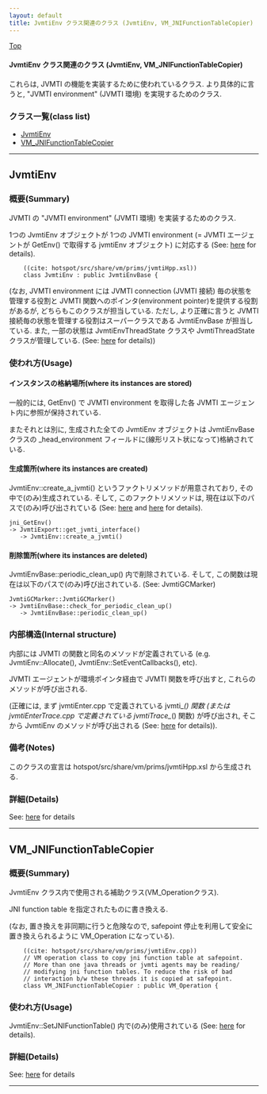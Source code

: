 ```yaml
---
layout: default
title: JvmtiEnv クラス関連のクラス (JvmtiEnv, VM_JNIFunctionTableCopier)
---
```

[Top](../index.html)

#### JvmtiEnv クラス関連のクラス (JvmtiEnv, VM_JNIFunctionTableCopier)

これらは, JVMTI の機能を実装するために使われているクラス.
より具体的に言うと, "JVMTI environment" (JVMTI 環境) を実現するためのクラス.


### クラス一覧(class list)

  * [JvmtiEnv](#noFrbXDpxW)
  * [VM_JNIFunctionTableCopier](#noFQE5LFyR)


---
## <a name="noFrbXDpxW" id="noFrbXDpxW">JvmtiEnv</a>

### 概要(Summary)
JVMTI の "JVMTI environment" (JVMTI 環境) を実装するためのクラス.

1つの JvmtiEnv オブジェクトが 1つの JVMTI environment (= JVMTI エージェントが GetEnv() で取得する jvmtiEnv オブジェクト) に対応する (See: [here](no3718uqQ.html) for details).


```
    ((cite: hotspot/src/share/vm/prims/jvmtiHpp.xsl))
    class JvmtiEnv : public JvmtiEnvBase {
```

(なお, JVMTI environment には JVMTI connection (JVMTI 接続) 毎の状態を管理する役割と
JVMTI 関数へのポインタ(environment pointer)を提供する役割があるが, どちらもこのクラスが担当している.
ただし, より正確に言うと JVMTI 接続毎の状態を管理する役割はスーパークラスである JvmtiEnvBase が担当している.
また, 一部の状態は JvmtiEnvThreadState クラスや JvmtiThreadState クラスが管理している. (See: [here](no3718uqQ.html) for details))

### 使われ方(Usage)
#### インスタンスの格納場所(where its instances are stored)
一般的には, GetEnv() で JVMTI environment を取得した各 JVMTI エージェント内に参照が保持されている.

またそれとは別に, 生成された全ての JvmtiEnv オブジェクトは
JvmtiEnvBase クラスの _head_environment フィールドに(線形リスト状になって)格納されている.

#### 生成箇所(where its instances are created)
JvmtiEnv::create_a_jvmti() というファクトリメソッドが用意されており, その中で(のみ)生成されている.
そして, このファクトリメソッドは, 現在は以下のパスで(のみ)呼び出されている (See: [here](no2935bUk.html) and [here](no30592Ee.html) for details).

```
jni_GetEnv()
-> JvmtiExport::get_jvmti_interface()
   -> JvmtiEnv::create_a_jvmti()
```

#### 削除箇所(where its instances are deleted)
JvmtiEnvBase::periodic_clean_up() 内で削除されている.
そして, この関数は現在は以下のパスで(のみ)呼び出されている. (See: JvmtiGCMarker)

```
JvmtiGCMarker::JvmtiGCMarker()
-> JvmtiEnvBase::check_for_periodic_clean_up()
   -> JvmtiEnvBase::periodic_clean_up()
```

### 内部構造(Internal structure)
内部には JVMTI の関数と同名のメソッドが定義されている (e.g. JvmtiEnv::Allocate(), JvmtiEnv::SetEventCallbacks(), etc).

JVMTI エージェントが環境ポインタ経由で JVMTI 関数を呼び出すと, これらのメソッドが呼び出される.

(正確には, まず jvmtiEnter.cpp で定義されている jvmti_*() 関数 
 (または jvmtiEnterTrace.cpp で定義されている jvmtiTrace_*() 関数) が呼び出され, 
 そこから JvmtiEnv のメソッドが呼び出される (See: [here](no3718uqQ.html) for details)).

### 備考(Notes)
このクラスの宣言は hotspot/src/share/vm/prims/jvmtiHpp.xsl から生成される.




### 詳細(Details)
See: [here](../doxygen/classJvmtiEnv.html) for details

---
## <a name="noFQE5LFyR" id="noFQE5LFyR">VM_JNIFunctionTableCopier</a>

### 概要(Summary)
JvmtiEnv クラス内で使用される補助クラス(VM_Operationクラス).

JNI function table を指定されたものに書き換える.

(なお, 置き換えを非同期に行うと危険なので, safepoint 停止を利用して安全に置き換えられるように VM_Operation になっている).


```
    ((cite: hotspot/src/share/vm/prims/jvmtiEnv.cpp))
    // VM operation class to copy jni function table at safepoint.
    // More than one java threads or jvmti agents may be reading/
    // modifying jni function tables. To reduce the risk of bad
    // interaction b/w these threads it is copied at safepoint.
    class VM_JNIFunctionTableCopier : public VM_Operation {
```

### 使われ方(Usage)
JvmtiEnv::SetJNIFunctionTable() 内で(のみ)使用されている (See: [here](no2935l7p.html) for details).




### 詳細(Details)
See: [here](../doxygen/classVM__JNIFunctionTableCopier.html) for details

---
